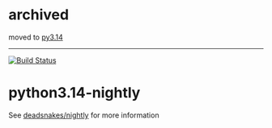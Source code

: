 # archived

moved to [py3.14](https://github.com/deadsnakes/py3.14)

___

[![Build Status](https://github.com/deadsnakes/python3.14-nightly/actions/workflows/main.yml/badge.svg)](https://github.com/deadsnakes/python3.14-nightly/actions/workflows/main.yml)

python3.14-nightly
=================

See [deadsnakes/nightly] for more information

[deadsnakes/nightly]: https://github.com/deadsnakes/nightly

